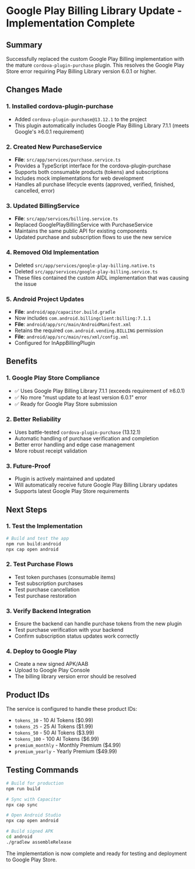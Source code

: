 # Google Play Billing Library Update - Implementation Complete

## Summary

Successfully replaced the custom Google Play Billing implementation with the mature `cordova-plugin-purchase` plugin. This resolves the Google Play Store error requiring Play Billing Library version 6.0.1 or higher.

## Changes Made

### 1. Installed cordova-plugin-purchase

- Added `cordova-plugin-purchase@13.12.1` to the project
- This plugin automatically includes Google Play Billing Library 7.1.1 (meets Google's ≥6.0.1 requirement)

### 2. Created New PurchaseService

- **File**: `src/app/services/purchase.service.ts`
- Provides a TypeScript interface for the cordova-plugin-purchase
- Supports both consumable products (tokens) and subscriptions
- Includes mock implementations for web development
- Handles all purchase lifecycle events (approved, verified, finished, cancelled, error)

### 3. Updated BillingService

- **File**: `src/app/services/billing.service.ts`
- Replaced GooglePlayBillingService with PurchaseService
- Maintains the same public API for existing components
- Updated purchase and subscription flows to use the new service

### 4. Removed Old Implementation

- Deleted `src/app/services/google-play-billing.native.ts`
- Deleted `src/app/services/google-play-billing.service.ts`
- These files contained the custom AIDL implementation that was causing the issue

### 5. Android Project Updates

- **File**: `android/app/capacitor.build.gradle`
- Now includes `com.android.billingclient:billing:7.1.1`
- **File**: `android/app/src/main/AndroidManifest.xml`
- Retains the required `com.android.vending.BILLING` permission
- **File**: `android/app/src/main/res/xml/config.xml`
- Configured for InAppBillingPlugin

## Benefits

### 1. Google Play Store Compliance

- ✅ Uses Google Play Billing Library 7.1.1 (exceeds requirement of ≥6.0.1)
- ✅ No more "must update to at least version 6.0.1" error
- ✅ Ready for Google Play Store submission

### 2. Better Reliability

- Uses battle-tested `cordova-plugin-purchase` (13.12.1)
- Automatic handling of purchase verification and completion
- Better error handling and edge case management
- More robust receipt validation

### 3. Future-Proof

- Plugin is actively maintained and updated
- Will automatically receive future Google Play Billing Library updates
- Supports latest Google Play Store requirements

## Next Steps

### 1. Test the Implementation

```bash
# Build and test the app
npm run build:android
npx cap open android
```

### 2. Test Purchase Flows

- Test token purchases (consumable items)
- Test subscription purchases
- Test purchase cancellation
- Test purchase restoration

### 3. Verify Backend Integration

- Ensure the backend can handle purchase tokens from the new plugin
- Test purchase verification with your backend
- Confirm subscription status updates work correctly

### 4. Deploy to Google Play

- Create a new signed APK/AAB
- Upload to Google Play Console
- The billing library version error should be resolved

## Product IDs

The service is configured to handle these product IDs:

- `tokens_10` - 10 AI Tokens ($0.99)
- `tokens_25` - 25 AI Tokens ($1.99)
- `tokens_50` - 50 AI Tokens ($3.99)
- `tokens_100` - 100 AI Tokens ($6.99)
- `premium_monthly` - Monthly Premium ($4.99)
- `premium_yearly` - Yearly Premium ($49.99)

## Testing Commands

```bash
# Build for production
npm run build

# Sync with Capacitor
npx cap sync

# Open Android Studio
npx cap open android

# Build signed APK
cd android
./gradlew assembleRelease
```

The implementation is now complete and ready for testing and deployment to Google Play Store.
